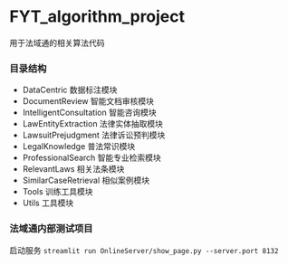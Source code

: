 # FYT_algorithm_project
用于法域通的相关算法代码

### 目录结构
- DataCentric 数据标注模块
- DocumentReview 智能文档审核模块
- IntelligentConsultation 智能咨询模块
- LawEntityExtraction 法律实体抽取模块
- LawsuitPrejudgment 法律诉讼预判模块
- LegalKnowledge 普法常识模块
- ProfessionalSearch 智能专业检索模块
- RelevantLaws 相关法条模块
- SimilarCaseRetrieval 相似案例模块
- Tools 训练工具模块
- Utils 工具模块

### 法域通内部测试项目
启动服务
```streamlit run OnlineServer/show_page.py --server.port 8132```